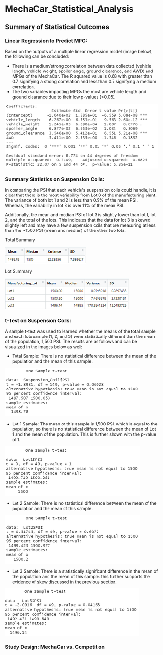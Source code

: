 # MechaCar_Statistical_Analysis

## Summary of Statistical Outcomes

### Linear Regression to Predict MPG: 
Based on the outputs of a multiple linear regression model (image below), the following can be concluded: 
- There is a medium/strong correlation between data collected (vehicle length, vehicle weight, spoiler angle, ground clearance, and AWD) and MPGs of the MechaCar. The R squared value is 0.68 with greater than 0.7 signifying a strong correlation and less than 0.7 signifying a medium correlation.
- The two variables impacting MPGs the most are vehicle length and ground clearance due to their low p-values (<0.05).

![Deliverable_1_MPG](Analysis_Screenshots/Deliverable_1_MPG.png)

### Summary Statistics on Suspension Coils:

In comparing the PSI that each vehicle's suspension coils could handle, it is clear that there is the most variability from Lot 3 of the manufacturing plant. The variance of both lot 1 and 2 is less than 0.5% of the mean PSI. Whereas, the variability in lot 3 is over 11% of the mean PSI. 

Additionally, the mean and median PSI of lot 3 is slightly lower than lot 1, lot 2, and the total of the lots. This indicates that the data for lot 3 is skewed slightly left and may have a few suspension coils that are measuring at less than the ~1500 PSI (mean and median) of the other two lots.

Total Summary

![Total_Summary](Analysis_Screenshots/Total_Summary.png)

Lot Summary

![Lot_Summary](Analysis_Screenshots/Lot_Summary.png)

### t-Test on Suspension Coils: 

A sample t-test was used to learned whether the means of the total sample and each lots sample (1, 2, and 3) were statistically different than the mean of the population, 1,500 PSI. The results are as follows and can be visualized in the images below as well: 
- Total Sample: There is no statistical difference between the mean of the population and the mean of this sample. 

![Total_Sample_t.Test](Analysis_Screenshots/Total_Sample_t.Test.png)

- Lot 1 Sample: The mean of this sample is 1,500 PSI, which is equal to the population, so there is no statistical difference between the mean of Lot 1 and the mean of the population. This is further shown with the p-value of 1. 

![Lot1_t.Test](Analysis_Screenshots/Lot1_t.Test.png)

- Lot 2 Sample: There is no statistical difference between the mean of the population and the mean of this sample. 

![Lot2_t.Test](Analysis_Screenshots/Lot2_t.Test.png)

- Lot 3 Sample: There is a statistically significant difference in the mean of the population and the mean of this sample. this further supports the evidence of skew discussed in the previous section.

![Lot3_t.Test](Analysis_Screenshots/Lot3_t.Test.png)

### Study Design: MechaCar vs. Competition

